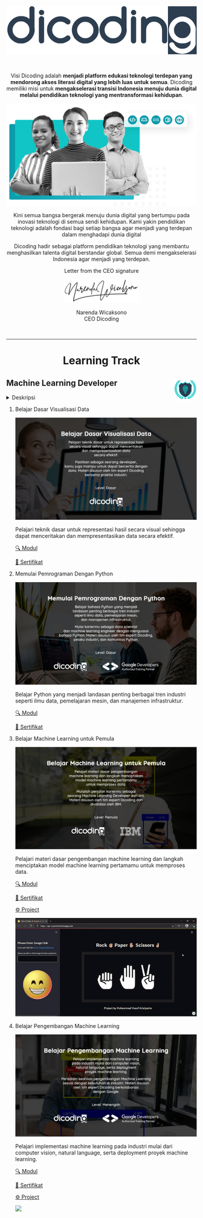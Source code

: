 <br />

<p align="center">
  <a href='https://www.dicoding.com/'><img src="README/logo.png"></a>
</p>

<br />

<p align="center">
  Visi Dicoding adalah <strong>menjadi platform edukasi teknologi terdepan yang mendorong akses literasi digital yang lebih luas untuk semua</strong>. Dicoding memiliki misi untuk <strong>mengakselerasi transisi Indonesia menuju dunia digital melalui pendidikan teknologi yang mentransformasi kehidupan</strong>.
</p>

![Learn](README/hero.png)

<p align="center">
  Kini semua bangsa bergerak menuju dunia digital yang bertumpu pada inovasi teknologi di semua sendi kehidupan. Kami yakin pendidikan teknologi adalah fondasi bagi setiap bangsa agar menjadi yang terdepan dalam menghadapi dunia digital
</p>
<p align="center">
  Dicoding hadir sebagai platform pendidikan teknologi yang membantu menghasilkan talenta digital berstandar global. Semua demi mengakselerasi Indonesia agar menjadi yang terdepan.
</p>
<p align="center">
  Letter from the CEO signature
</p>
<p align="center">
  <img src="README/sign.png">
</p>
<p align="center">
  Narenda Wicaksono<br>
  CEO Dicoding
</p>

<br>

---

<h1 align="center">Learning Track</h1>

## Machine Learning Developer <a href='README/6.png'><img src='README/ml.png' align="right" height="60" /></a>

<details><summary>Deskripsi</summary>

<p align="justify">
    Seorang Machine Learning Developer adalah pakar dalam menggunakan data untuk model pelatihan. Model-model tersebut kemudian digunakan untuk mengotomatisasi proses seperti klasifikasi gambar, pengenalan suara, dan perkiraan pasar. Sering kali ada penggabungan dengan peran data scientist atau artificial intelligence (AI) engineer. Machine learning adalah subbidang AI yang berfokus pada analisis data untuk menemukan hubungan antara input dan output yang diinginkan. Seorang pengembang pemelajaran mesin harus mampu menghasilkan solusi yang dibuat khusus untuk setiap masalah dan mencapai hasil optimal dengan hati-hati memproses data dan memilih algoritma terbaik untuk konteks yang diberikan.
</p>
<p align="justify">
    Kurikulum Machine Learning di Dicoding telah dikembangkan langsung bersama IBM dan Google menggunakan kurikulum resmi dari masing-masing perusahaan. Setiap langkah dalam learning path ini telah didesain agar siswa dapat memiliki pengetahuan yang cukup untuk menjadi seorang Machine Learning Developer yang dapat memenuhi kebutuhan industri.
</p>

</details>

1. Belajar Dasar Visualisasi Data 

    ![](README/visual.jpg)

    Pelajari teknik dasar untuk representasi hasil secara visual sehingga dapat menceritakan dan mempresentasikan data secara efektif.
    
    [🔍 Modul](https://www.dicoding.com/academies/177) 
    
    [📃 Sertifikat](https://www.dicoding.com/certificates/07Z6L9LNWPQR)

2. Memulai Pemrograman Dengan Python

    ![](README/python.jpg)

    Belajar Python yang menjadi landasan penting berbagai tren industri seperti ilmu data, pemelajaran mesin, dan manajemen infrastruktur.

    [🔍 Modul](https://www.dicoding.com/academies/86) 
    
    [📃 Sertifikat](https://www.dicoding.com/certificates/JMZVMJYOQZN9)

3. Belajar Machine Learning untuk Pemula

    ![](README/MLIntro.jpg)

    Pelajari materi dasar pengembangan machine learning dan langkah menciptakan model machine learning pertamamu untuk memproses data.

    [🔍 Modul](https://www.dicoding.com/academies/184) 
    
    [📃 Sertifikat](https://www.dicoding.com/certificates/98XW6161LXM3)

    [⚙ Project](https://github.com/myarist/Rock-Paper-Scissors)

    ![](README/MLIntro.gif)

4. Belajar Pengembangan Machine Learning

    ![](README/MLAdv.jpg)

    Pelajari implementasi machine learning pada industri mulai dari computer vision, natural language, serta deployment proyek machine learning.

    
    [🔍 Modul](https://www.dicoding.com/academies/185) 
    
    [📃 Sertifikat](#)

    [⚙ Project](#)

    ![](#)